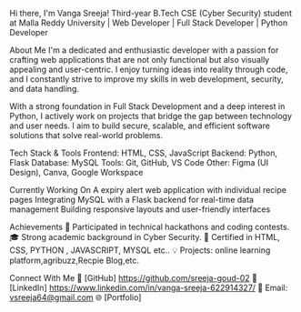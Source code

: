 Hi there, I'm Vanga Sreeja!
Third-year B.Tech CSE (Cyber Security) student at Malla Reddy University | Web Developer | Full Stack Developer | Python Developer

About Me
I'm a dedicated and enthusiastic developer with a passion for crafting web applications that are not only functional but also visually appealing and user-centric. I enjoy turning ideas into reality through code, and I constantly strive to improve my skills in web development, security, and data handling.

With a strong foundation in Full Stack Development and a deep interest in Python, I actively work on projects that bridge the gap between technology and user needs. I aim to build secure, scalable, and efficient software solutions that solve real-world problems.

Tech Stack & Tools
Frontend: HTML, CSS, JavaScript
Backend: Python, Flask
Database: MySQL
Tools: Git, GitHub, VS Code
Other: Figma (UI Design), Canva, Google Workspace

Currently Working On
A expiry alert web application with individual recipe pages
Integrating MySQL with a Flask backend for real-time data management
Building responsive layouts and user-friendly interfaces


Achievements
🏅 Participated in technical hackathons and coding contests.
🎓 Strong academic background in Cyber Security.
📜 Certified in HTML, CSS, PYTHON , JAVASCRIPT, MYSQL etc..
💡 Projects: online learning platform,agribuzz,Recpie Blog,etc.

Connect With Me
🔗 [GitHub]  https://github.com/sreeja-goud-02
🔗 [LinkedIn]  https://www.linkedin.com/in/vanga-sreeja-622914327/
📧 Email: vsreeja64@gmail.com
🌐 [Portfolio] 

